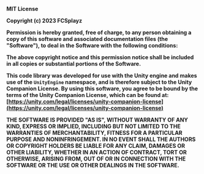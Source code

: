 <b> MIT License

Copyright (c) 2023 FCSplayz

Permission is hereby granted, free of charge, to any person obtaining a copy
of this software and associated documentation files (the "Software"), to deal
in the Software with the following conditions:

The above copyright notice and this permission notice shall be included in
all copies or substantial portions of the Software.

This code library was developed for use with the Unity engine and makes use of
the `UnityEngine` namespace, and is therefore subject to the Unity Companion License.
By using this software, you agree to be bound by the terms of the
Unity Companion License, which can be found at:
[https://unity.com/legal/licenses/unity-companion-license](https://unity.com/legal/licenses/unity-companion-license)

THE SOFTWARE IS PROVIDED "AS IS", WITHOUT WARRANTY OF ANY KIND, EXPRESS OR
IMPLIED, INCLUDING BUT NOT LIMITED TO THE WARRANTIES OF MERCHANTABILITY,
FITNESS FOR A PARTICULAR PURPOSE AND NONINFRINGEMENT. IN NO EVENT SHALL THE
AUTHORS OR COPYRIGHT HOLDERS BE LIABLE FOR ANY CLAIM, DAMAGES OR OTHER
LIABILITY, WHETHER IN AN ACTION OF CONTRACT, TORT OR OTHERWISE, ARISING FROM,
OUT OF OR IN CONNECTION WITH THE SOFTWARE OR THE USE OR OTHER DEALINGS IN
THE SOFTWARE. </b>
